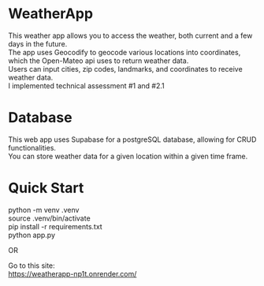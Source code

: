 # WeatherApp
This weather app allows you to access the weather, both current and a few days in the future. \
The app uses Geocodify to geocode various locations into coordinates, which the Open-Mateo api uses to return weather data. \
Users can input cities, zip codes, landmarks, and coordinates to receive weather data. \
I implemented technical assessment #1 and #2.1

# Database
This web app uses Supabase for a postgreSQL database, allowing for CRUD functionalities. \
You can store weather data for a given location within a given time frame.

# Quick Start
python -m venv .venv \
source .venv/bin/activate \
pip install -r requirements.txt \
python app.py 

OR

Go to this site: \
https://weatherapp-np1t.onrender.com/
